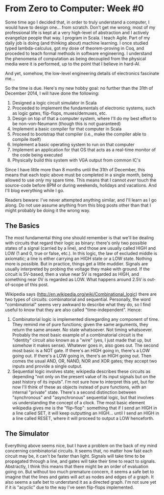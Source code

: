From Zero to Computer: Week #0
==============================

Some time ago I decided that, in order to truly understand a computer, I would have to design one... from scratch. Don't get me wrong; most of my professional life is kept at a very high-level of abstraction and I actively evangelize people that way. I program in Scala. I teach Agile. Part of my daily job is doing (and thinking about) machine learning. I once studied typed lambda-calculus, got my dose of theorem-proving in Coq, and proceded to teach formal methods in software engineering. I understand the phenomena of computation as being decoupled from the physical media were it is performed, up to the point that I believe in hard-AI.

And yet, somehow, the low-level engineering details of electronics fascinate me...

So the time is due. Here's my new hobby goal: no further than the 31th of December 2014, I will have done the following:

1. Designed a logic circuit simulator in Scala
2. Proceeded to implement the fundamentals of electronic systems, such as logic gates, flip-flops, muxes/demuxes, etc.
3. Design on top of that a computer system, where I'll do my best effort to be non-von-Neumann (though this is not guaranteed)
4. Implement a basic compiler for that computer in Scala
5. Proceed to bootstrap that compiler (i.e., make the compiler able to compile itself)
6. Implement a basic operating system to run on that computer
7. Implement an application for that OS that acts as a real-time monitor of the code being executed
8. Physically build this system with VGA output from common IC's

Since I have little more than 8 months until the 31th of December, this means that each topic above must be completed in a single month, being allowed to use *only* my spare time. This means that I cannot *ever* touch the source-code before 8PM or during weekends, holidays and vacations. And I'll blog everything while I go.

Readers beware: I've never attempted anything similar, and I'll learn as I go along. Do not use assume anything from this blog posts other than that I might probably be doing it the wrong way.

The Basics
----------

The most fundamental thing one should remember is that we'll be dealing with circuits that regard their logic as binary: there's only two possible states of a signal (carried by a line), and those are usually called HIGH and LOW (1 and 0, true or false, etc.). In this logic, the law of excluded middle is axiomatic; a line is either carrying an HIGH state or a LOW state. Nothing more is possible. But in practice, things get a little muddier. Signals are usually interpreted by probing the voltage they make with ground. If the circuit is 5V-based, then a value near 5V is regarded as HIGH, and something near 0V is regarded as LOW. What happens around 2.5V is out-of-scope of this post.

Wikipedia says (http://en.wikipedia.org/wiki/Combinational_logic) there are two types of circuits: combinatorial and sequential. Personally, the word "combinatorial" seems very awkward to describe what they do, so I find useful to know that they are also called "time-independent". Hence:

1. Combinatorial logic is implemented disregarding any component of time. They remind me of pure functions; given the same arguments, they return the same answer. No state whatsoever. Not timing whatsoever. Probably the most basic example of a combinatorial circuit is the "identity" circuit also known as a "wire" (yes, I just made that up, but somehow it makes sense). Whatever goes in, also goes out. The second most basic is a NOT gate. If there's an HIGH going in, there's a LOW going out. If there's a LOW going in, there's an HIGH going out. Then comes the usual AND, OR, NAND, NOR and XOR gates; they accept two inputs and provide a single output.
2. Sequential logic involves state; wikipedia describes these circuits as depending "not only on the present value of its input signals but on the past history of its inputs". I'm not sure how to interpret this yet, but for now I'll think of these as objects instead of pure functions, with an internal "private" state. There's a second distinction between "synchronous" and "asynchronous" sequential logic, but that involves us understanding the concept of a clock. The most basic element wikipedia gives me is the "flip-flop": something that if I send an HIGH in a line called SET, it will keep outputting an HIGH... until I send an HIGH in a line called RESET, where it will proceed to output a LOW henceforth.

The Simulator
-------------

Everything above seems nice, but I have a problem on the back of my mind concerning combinatorial circuits. It seems that, no matter how fast each circuit may be, it can't be faster than light. Signals will take time to be propagated through a line, and gates will take their time to react to signals. Abstractly, I think this means that there might be an order of evaluation going on. But without too much premature concern, it seems a safe bet to imagine that the lines and gates will act as nodes and edges of a graph. It also seems a safe bet to understand it as a directed graph. I'm not sure yet if it is "acyclic" due to the way I've seen flip-flops implemented.

